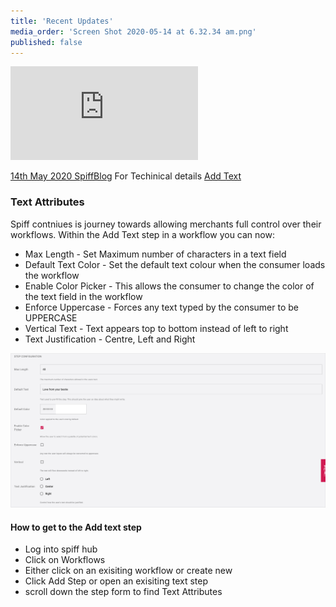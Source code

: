 ```yaml
---
title: 'Recent Updates'
media_order: 'Screen Shot 2020-05-14 at 6.32.34 am.png'
published: false
---
```


<iframe id="iframe-responsive" src="https://announcekit.co/spiff-3d/announcements" frameborder="no"></iframe>
























[14th May 2020 SpiffBlog](https://spiff.com.au/blog/)  For Techinical details [Add Text](https://help.spiff.com.au/spiff-concepts/step-types/add-text)

### Text Attributes

Spiff contniues is journey towards allowing merchants full control over their workflows. Within the Add Text step in a workflow you can now:

- Max Length - Set Maximum number of characters in a text field
- Default Text Color - Set the default text colour when the consumer loads the workflow
- Enable Color Picker - This allows the consumer to change the color of the text field in the workflow
- Enforce Uppercase - Forces any text typed by the consumer to be UPPERCASE
- Vertical Text - Text appears top to bottom instead of left to right
- Text Justification - Centre, Left and Right  

![](Screen%20Shot%202020-05-14%20at%206.32.34%20am.png)

#### How to get to the Add text step
- Log into spiff hub
- Click on Workflows 
- Either click on an exisiting workflow or create new 
- Click Add Step or open an exisiting text step
- scroll down the step form to find Text Attributes 


